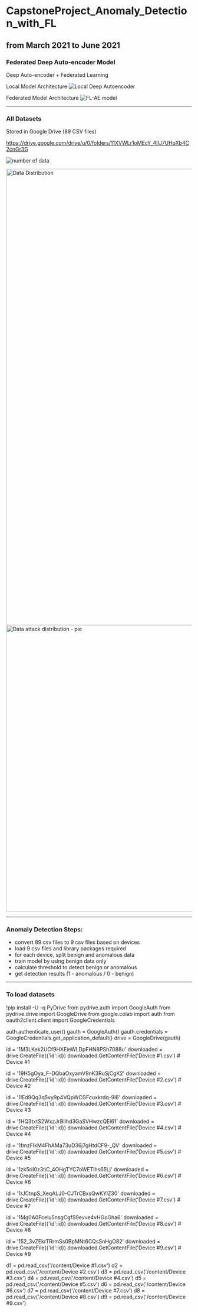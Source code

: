 # CapstoneProject_Anomaly_Detection_with_FL

## from March 2021 to June 2021

### Federated Deep Auto-encoder Model
Deep Auto-encoder + Federated Learning

Local Model Architecture
![Local Deep Autoencoder](https://user-images.githubusercontent.com/80377806/124221430-2087e200-db43-11eb-9ec3-e9eede7ee880.png)

Federated Model Architecture
![FL-AE model](https://user-images.githubusercontent.com/80377806/124221443-24b3ff80-db43-11eb-80c3-ea09658e5f0f.png)


------------------------------------

### All Datasets
Stored in Google Drive (89 CSV files)

https://drive.google.com/drive/u/0/folders/11XVWLr1oMEcY_4IlJ7UHoXb4C2cnGr3G


![number of data](https://user-images.githubusercontent.com/80377806/124221052-48c31100-db42-11eb-833f-203bd26471fc.png)


<img width="1235" alt="Data Distribution" src="https://user-images.githubusercontent.com/80377806/124221322-e9b1cc00-db42-11eb-9170-4e7af4d93298.png">
<img width="776" alt="Data attack distribution - pie" src="https://user-images.githubusercontent.com/80377806/124221381-0948f480-db43-11eb-994b-e22d82f0e6d1.png">




------------------------------------

### Anomaly Detection Steps:
* convert 89 csv files to 9 csv files based on devices
* load 9 csv files and library packages required
* for each device, split benign and anomalous data
* train model by using benign data only
* calculate threshold to detect benign or anomalous
* get detection results (1 - anomalous / 0 - benign)









------------------------------------

### To load datasets
!pip install -U -q PyDrive
from pydrive.auth import GoogleAuth
from pydrive.drive import GoogleDrive
from google.colab import auth
from oauth2client.client import GoogleCredentials
<!--  Authenticate and create the PyDrive client. -->
auth.authenticate_user()
gauth = GoogleAuth()
gauth.credentials = GoogleCredentials.get_application_default()
drive = GoogleDrive(gauth)

id = '1M3LKek2UCf9HXEieWLDpFHN8PSh7088u'
downloaded = drive.CreateFile({'id':id}) 
downloaded.GetContentFile('Device #1.csv')   # Device #1

id = '19H5gOya_F-DQbaOxyamV9nK3RuSjCgK2'
downloaded = drive.CreateFile({'id':id}) 
downloaded.GetContentFile('Device #2.csv')   # Device #2

id = '1lEd9Qq3q5vy9p4VQpWCGFcuxkrdq-9l6'
downloaded = drive.CreateFile({'id':id}) 
downloaded.GetContentFile('Device #3.csv')   # Device #3

id = '1HQ3txtS2WxzJrBlIhd3GaSVHwzcQEi61'
downloaded = drive.CreateFile({'id':id}) 
downloaded.GetContentFile('Device #4.csv')   # Device #4

id = '1fmzFIkM4FhAMa73uD36j7gHtdCF9-_QV'
downloaded = drive.CreateFile({'id':id}) 
downloaded.GetContentFile('Device #5.csv')   # Device #5

id = '1zk5riI0z3tiC_4OHgTYC7oWETihs65Lj'
downloaded = drive.CreateFile({'id':id}) 
downloaded.GetContentFile('Device #6.csv')   # Device #6

id = '1rJCtnpS_XeqALJ0-CJTrCBxsQwKYlZ30'
downloaded = drive.CreateFile({'id':id}) 
downloaded.GetContentFile('Device #7.csv')   # Device #7

id = '1Mg0A0Fcelu5nsgCgfS9evve4vHGoGha6'
downloaded = drive.CreateFile({'id':id}) 
downloaded.GetContentFile('Device #8.csv')   # Device #8

id = '152_3vZEkrTRrmSs0BpMNt6CQsSnHgO82'
downloaded = drive.CreateFile({'id':id}) 
downloaded.GetContentFile('Device #9.csv')   # Device #9

<!--  add dataset links for other types of devices here..... -->




d1 = pd.read_csv('/content/Device #1.csv')
d2 = pd.read_csv('/content/Device #2.csv')
d3 = pd.read_csv('/content/Device #3.csv')
d4 = pd.read_csv('/content/Device #4.csv')
d5 = pd.read_csv('/content/Device #5.csv')
d6 = pd.read_csv('/content/Device #6.csv')
d7 = pd.read_csv('/content/Device #7.csv')
d8 = pd.read_csv('/content/Device #8.csv')
d9 = pd.read_csv('/content/Device #9.csv')
